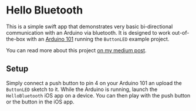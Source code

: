 # Hello Bluetooth

This is a simple swift app that demonstrates very basic bi-directional communication with an Arduino via bluetooth. It is designed to work out-of-the-box with an [Arduino 101](https://www.arduino.cc/en/Main/ArduinoBoard101) running the `ButtonLED` example project.

You can read more about this project [on my medium post](https://medium.com/@nebsp/hello-bluetooth-a-simple-swift-app-for-communicating-with-an-arduino-bbf26e089999).  

## Setup

Simply connect a push button to pin 4 on your Arduino 101 an upload the `ButtonLED` sketch to it. While the Arduino is running, launch the `HelloBluetooth` iOS app on a device. You can then play with the push button or the button in the iOS app.
